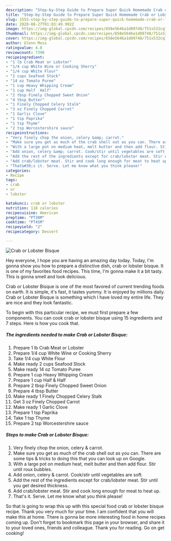```yaml
---
description: "Step-by-Step Guide to Prepare Super Quick Homemade Crab or Lobster Bisque"
title: "Step-by-Step Guide to Prepare Super Quick Homemade Crab or Lobster Bisque"
slug: 1555-step-by-step-guide-to-prepare-super-quick-homemade-crab-or-lobster-bisque
date: 2020-08-27T01:03:49.992Z
image: https://img-global.cpcdn.com/recipes/658e5646a1d09748/751x532cq70/crab-or-lobster-bisque-recipe-main-photo.jpg
thumbnail: https://img-global.cpcdn.com/recipes/658e5646a1d09748/751x532cq70/crab-or-lobster-bisque-recipe-main-photo.jpg
cover: https://img-global.cpcdn.com/recipes/658e5646a1d09748/751x532cq70/crab-or-lobster-bisque-recipe-main-photo.jpg
author: Glenn Moss
ratingvalue: 4.8
reviewcount: 7390
recipeingredient:
- "1 lb Crab Meat or Lobster"
- "1/4 cup White Wine or Cooking Sherry"
- "1/4 cup White Flour"
- "2 cups Seafood Stock"
- "14 oz Tomato Puree"
- "1 cup Heavy Whipping Cream"
- "1 cup Half  Half"
- "2 tbsp Finely Chopped Sweet Onion"
- "4 tbsp Butter"
- "1 Finely Chopped Celery Stalk"
- "3 oz Finely Chopped Carrot"
- "1 Garlic Clove"
- "1 tsp Paprika"
- "1 tsp Thyme"
- "2 tsp Worcestershire sauce"
recipeinstructions:
- "Very finely chop the onion, celery &amp; carrot."
- "Make sure you get as much of the crab shell out as you can. There are some tips &amp; tricks to doing this that you can look up on Google."
- "With a large pot on medium heat, melt butter and then add flour. Stir until roux bubbles."
- "Add onion, celery &amp; carrot. Cook/stir until vegetables are soft."
- "Add the rest of the ingredients except for crab/lobster meat. Stir until you get desired thickness."
- "Add crab/lobster meat. Stir and cook long enough for meat to heat up."
- "That&#39;s it. Serve. Let me know what you think please!"
categories:
- Recipe
tags:
- crab
- or
- lobster

katakunci: crab or lobster 
nutrition: 118 calories
recipecuisine: American
preptime: "PT30M"
cooktime: "PT45M"
recipeyield: "2"
recipecategory: Dessert

---
```



![Crab or Lobster Bisque](https://img-global.cpcdn.com/recipes/658e5646a1d09748/751x532cq70/crab-or-lobster-bisque-recipe-main-photo.jpg)

Hey everyone, I hope you are having an amazing day today. Today, I'm gonna show you how to prepare a distinctive dish, crab or lobster bisque. It is one of my favorites food recipes. This time, I'm gonna make it a bit tasty. This is gonna smell and look delicious.

Crab or Lobster Bisque is one of the most favored of current trending foods on earth. It is simple, it's fast, it tastes yummy. It is enjoyed by millions daily. Crab or Lobster Bisque is something which I have loved my entire life. They are nice and they look fantastic.




To begin with this particular recipe, we must first prepare a few components. You can cook crab or lobster bisque using 15 ingredients and 7 steps. Here is how you cook that.

<!--inarticleads1-->

##### The ingredients needed to make Crab or Lobster Bisque:

1. Prepare 1 lb Crab Meat or Lobster
1. Prepare 1/4 cup White Wine or Cooking Sherry
1. Take 1/4 cup White Flour
1. Make ready 2 cups Seafood Stock
1. Make ready 14 oz Tomato Puree
1. Prepare 1 cup Heavy Whipping Cream
1. Prepare 1 cup Half &amp; Half
1. Prepare 2 tbsp Finely Chopped Sweet Onion
1. Prepare 4 tbsp Butter
1. Make ready 1 Finely Chopped Celery Stalk
1. Get 3 oz Finely Chopped Carrot
1. Make ready 1 Garlic Clove
1. Prepare 1 tsp Paprika
1. Take 1 tsp Thyme
1. Prepare 2 tsp Worcestershire sauce




<!--inarticleads2-->

##### Steps to make Crab or Lobster Bisque:

1. Very finely chop the onion, celery &amp; carrot.
1. Make sure you get as much of the crab shell out as you can. There are some tips &amp; tricks to doing this that you can look up on Google.
1. With a large pot on medium heat, melt butter and then add flour. Stir until roux bubbles.
1. Add onion, celery &amp; carrot. Cook/stir until vegetables are soft.
1. Add the rest of the ingredients except for crab/lobster meat. Stir until you get desired thickness.
1. Add crab/lobster meat. Stir and cook long enough for meat to heat up.
1. That&#39;s it. Serve. Let me know what you think please!




So that is going to wrap this up with this special food crab or lobster bisque recipe. Thank you very much for your time. I am confident that you will make this at home. There is gonna be more interesting food in home recipes coming up. Don't forget to bookmark this page in your browser, and share it to your loved ones, friends and colleague. Thank you for reading. Go on get cooking!

